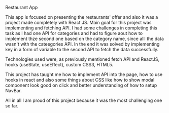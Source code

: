 Restaurant App

This app is focused on presenting the restaurants' offer and also it was a project made completely with React JS.
Main goal for this project was implementing and fetching API. I had some challenges in completing this task as I had one API for categories and had to figure aout how to implement thze second one based on the category name, since alll the data wasn't with the cateegories API. In the end it was solved by implementing key in a form of variable to the second API to fetch the data successfully. 

Technologies used were, as previously mentioned fetch API and ReactJS, hooks (useState, useEffect), custom CSS3, HTML5.

This project has taught me how to implement API into the page, how to use  hooks in react and also some things about CSS like how to show modal component look good on click and better understanding of how to setup NavBar.

All in all I am proud of this project because it was the most challenging one so far.
